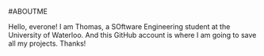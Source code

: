 #ABOUTME

Hello, everone! 
I am Thomas, a SOftware Engineering student at the University of Waterloo. And this GitHub account is where I am going to save all my projects.
Thanks!
